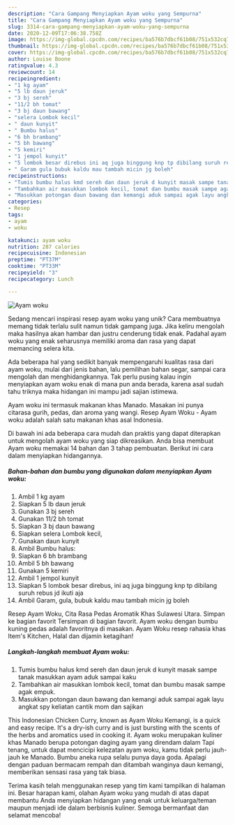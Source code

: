 ```yaml
---
description: "Cara Gampang Menyiapkan Ayam woku yang Sempurna"
title: "Cara Gampang Menyiapkan Ayam woku yang Sempurna"
slug: 3314-cara-gampang-menyiapkan-ayam-woku-yang-sempurna
date: 2020-12-09T17:06:38.758Z
image: https://img-global.cpcdn.com/recipes/ba576b7dbcf61b08/751x532cq70/ayam-woku-foto-resep-utama.jpg
thumbnail: https://img-global.cpcdn.com/recipes/ba576b7dbcf61b08/751x532cq70/ayam-woku-foto-resep-utama.jpg
cover: https://img-global.cpcdn.com/recipes/ba576b7dbcf61b08/751x532cq70/ayam-woku-foto-resep-utama.jpg
author: Louise Boone
ratingvalue: 4.3
reviewcount: 14
recipeingredient:
- "1 kg ayam"
- "5 lb daun jeruk"
- "3 bj sereh"
- "11/2 bh tomat"
- "3 bj daun bawang"
- "selera Lombok kecil"
- " daun kunyit"
- " Bumbu halus"
- "6 bh brambang"
- "5 bh bawang"
- "5 kemiri"
- "1 jempol kunyit"
- "5 lombok besar direbus ini aq juga binggung knp tp dibilang suruh rebus jd ikuti aja"
- " Garam gula bubuk kaldu mau tambah micin jg boleh"
recipeinstructions:
- "Tumis bumbu halus kmd sereh dan daun jeruk d kunyit masak sampe tanak masukkan ayam aduk sampai kaku"
- "Tambahkan air masukkan lombok kecil, tomat dan bumbu masak sampe agak empuk."
- "Masukkan potongan daun bawang dan kemangi aduk sampai agak layu angkat spy keliatan cantik mom dan sajikan"
categories:
- Resep
tags:
- ayam
- woku

katakunci: ayam woku 
nutrition: 287 calories
recipecuisine: Indonesian
preptime: "PT37M"
cooktime: "PT33M"
recipeyield: "3"
recipecategory: Lunch

---
```



![Ayam woku](https://img-global.cpcdn.com/recipes/ba576b7dbcf61b08/751x532cq70/ayam-woku-foto-resep-utama.jpg)

Sedang mencari inspirasi resep ayam woku yang unik? Cara membuatnya memang tidak terlalu sulit namun tidak gampang juga. Jika keliru mengolah maka hasilnya akan hambar dan justru cenderung tidak enak. Padahal ayam woku yang enak seharusnya memiliki aroma dan rasa yang dapat memancing selera kita.

Ada beberapa hal yang sedikit banyak mempengaruhi kualitas rasa dari ayam woku, mulai dari jenis bahan, lalu pemilihan bahan segar, sampai cara mengolah dan menghidangkannya. Tak perlu pusing kalau ingin menyiapkan ayam woku enak di mana pun anda berada, karena asal sudah tahu triknya maka hidangan ini mampu jadi sajian istimewa.

Ayam woku ini termasuk makanan khas Manado. Masakan ini punya citarasa gurih, pedas, dan aroma yang wangi. Resep Ayam Woku - Ayam woku adalah salah satu makanan khas asal Indonesia.


Di bawah ini ada beberapa cara mudah dan praktis yang dapat diterapkan untuk mengolah ayam woku yang siap dikreasikan. Anda bisa membuat Ayam woku memakai 14 bahan dan 3 tahap pembuatan. Berikut ini cara dalam menyiapkan hidangannya.

<!--inarticleads1-->

##### Bahan-bahan dan bumbu yang digunakan dalam menyiapkan Ayam woku:

1. Ambil 1 kg ayam
1. Siapkan 5 lb daun jeruk
1. Gunakan 3 bj sereh
1. Gunakan 11/2 bh tomat
1. Siapkan 3 bj daun bawang
1. Siapkan selera Lombok kecil,
1. Gunakan  daun kunyit
1. Ambil  Bumbu halus:
1. Siapkan 6 bh brambang
1. Ambil 5 bh bawang
1. Gunakan 5 kemiri
1. Ambil 1 jempol kunyit
1. Siapkan 5 lombok besar direbus, ini aq juga binggung knp tp dibilang suruh rebus jd ikuti aja
1. Ambil  Garam, gula, bubuk kaldu mau tambah micin jg boleh


Resep Ayam Woku, Cita Rasa Pedas Aromatik Khas Sulawesi Utara. Simpan ke bagian favorit Tersimpan di bagian favorit. Ayam woku dengan bumbu kuning pedas adalah favoritnya di masakan. Ayam Woku resep rahasia khas Item&#39;s Kitchen, Halal dan dijamin ketagihan! 

<!--inarticleads2-->

##### Langkah-langkah membuat Ayam woku:

1. Tumis bumbu halus kmd sereh dan daun jeruk d kunyit masak sampe tanak masukkan ayam aduk sampai kaku
1. Tambahkan air masukkan lombok kecil, tomat dan bumbu masak sampe agak empuk.
1. Masukkan potongan daun bawang dan kemangi aduk sampai agak layu angkat spy keliatan cantik mom dan sajikan


This Indonesian Chicken Curry, known as Ayam Woku Kemangi, is a quick and easy recipe. It&#39;s a dry-ish curry and is just bursting with the scents of the herbs and aromatics used in cooking it. Ayam woku merupakan kuliner khas Manado berupa potongan daging ayam yang direndam dalam Tapi tenang, untuk dapat mencicipi kelezatan ayam woku, kamu tidak perlu jauh-jauh ke Manado. Bumbu aneka rupa selalu punya daya goda. Apalagi dengan paduan bermacam rempah dan ditambah wanginya daun kemangi, memberikan sensasi rasa yang tak biasa. 

Terima kasih telah menggunakan resep yang tim kami tampilkan di halaman ini. Besar harapan kami, olahan Ayam woku yang mudah di atas dapat membantu Anda menyiapkan hidangan yang enak untuk keluarga/teman maupun menjadi ide dalam berbisnis kuliner. Semoga bermanfaat dan selamat mencoba!
